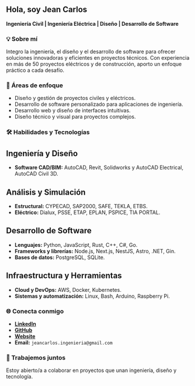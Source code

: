 ## Hola, soy Jean Carlos

**Ingeniería Civil | Ingeniería Eléctrica | Diseño | Desarrollo de Software**  

### 💡 Sobre mí

Integro la ingeniería, el diseño y el desarrollo de software para ofrecer soluciones innovadoras y eficientes en proyectos técnicos. Con experiencia en más de 50 proyectos eléctricos y de construcción, aporto un enfoque práctico a cada desafío.  

### 🚀 Áreas de enfoque  

- Diseño y gestión de proyectos civiles y eléctricos.
- Desarrollo de software personalizado para aplicaciones de ingeniería.  
- Desarrollo web y diseño de interfaces intuitivas.  
- Diseño técnico y visual para proyectos complejos.  

### 🛠️ Habilidades y Tecnologías

## **Ingeniería y Diseño**

- **Software CAD/BIM:** AutoCAD, Revit, Solidworks y AutoCAD Electrical, AutoCAD Civil 3D.

## **Análisis y Simulación**  

- **Estructural:** CYPECAD, SAP2000, SAFE, TEKLA, ETBS.  
- **Eléctrico:** Dialux, PSSE, ETAP, EPLAN, PSPICE, TIA PORTAL.

## **Desarrollo de Software**

- **Lenguajes:** Python, JavaScript, Rust, C++, C#, Go.  
- **Frameworks y librerías:** Node.js, Next.js, NestJS, Astro, .NET, Gin.  
- **Bases de datos:** PostgreSQL, SQLite.  

## **Infraestructura y Herramientas**

- **Cloud y DevOps:** AWS, Docker, Kubernetes.  
- **Sistemas y automatización:** Linux, Bash, Arduino, Raspberry Pi.  

### 🌐 Conecta conmigo

- **[LinkedIn](https://www.linkedin.com/in/jeancarlost/)**  
- **[GitHub](https://github.com/jeancarlos-ingenieria)**  
- **[Website](https://jeancarlos.dev)**  
- **Email:** ` jeancarlos.ingenieria@gmail.com `

### 📩 Trabajemos juntos

Estoy abierto/a a colaborar en proyectos que unan ingeniería, diseño y tecnología.  
